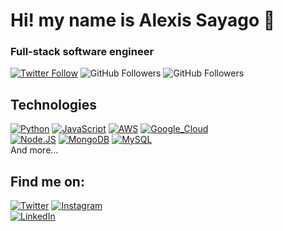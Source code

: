 # Hi! my name is Alexis Sayago 👋
### Full-stack software engineer

[![Twitter Follow](https://img.shields.io/twitter/follow/asaygom?style=social)](https://twitter.com/asaygom)
![GitHub Followers](https://img.shields.io/github/followers/asaygom?style=social)
![GitHub Followers](https://img.shields.io/github/stars/asaygom?style=social)

## Technologies
[![Python](https://img.shields.io/badge/Python-yellow?style=for-the-badge&logo=python&logoColor=white&labelColor=101010)]()
[![JavaScript](https://img.shields.io/badge/JavaScript-F7DF1E?style=for-the-badge&logo=javascript&logoColor=white&labelColor=101010)]()
[![AWS](https://img.shields.io/badge/AWS-232F3E?style=for-the-badge&logo=amazon-aws&logoColor=white&labelColor=101010)]()
[![Google_Cloud](https://img.shields.io/badge/Google_Cloud-4285F4?style=for-the-badge&logo=googlecloud&logoColor=white&labelColor=101010)]()
</br>
[![Node.JS](https://img.shields.io/badge/Node.JS-339933?style=for-the-badge&logo=node.js&logoColor=white&labelColor=101010)]()
[![MongoDB](https://img.shields.io/badge/MongoDB-47A248?style=for-the-badge&logo=mongodb&logoColor=white&labelColor=101010)]()
[![MySQL](https://img.shields.io/badge/MySQL-4479A1?style=for-the-badge&logo=mysql&logoColor=white&labelColor=101010)]()
</br>
And more...

## Find me on:
[![Twitter](https://img.shields.io/badge/Twitter-@asaygom-1DA1F2?style=for-the-badge&logo=twitter&logoColor=white&labelColor=101010)](https://twitter.com/asaygom)
[![Instagram](https://img.shields.io/badge/Instagram-@asaygom-E4405F?style=for-the-badge&logo=instagram&logoColor=white&labelColor=101010)](https://instagram.com/asaygom)
</br>
[![LinkedIn](https://img.shields.io/badge/LinkedIn-Alexis_Sayago-0077B5?style=for-the-badge&logo=linkedin&logoColor=white&labelColor=101010)](https://www.linkedin.com/in/asaygom)
